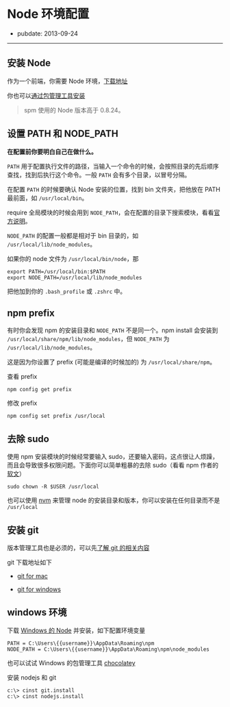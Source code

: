 # Node 环境配置

- pubdate: 2013-09-24

---

## 安装 Node

作为一个前端，你需要 Node 环境，[下载地址](http://nodejs.org/download/)

你也可以[通过包管理工具安装](https://github.com/joyent/node/wiki/Installing-Node.js-via-package-manager)

> spm 使用的 Node 版本高于 0.8.24。

## 设置 PATH 和 NODE_PATH

**在配置前你要明白自己在做什么。**

`PATH` 用于配置执行文件的路径，当输入一个命令的时候，会按照目录的先后顺序查找，找到后执行这个命令。一般 `PATH` 会有多个目录，以冒号分隔。

在配置 `PATH` 的时候要确认 Node 安装的位置，找到 bin 文件夹，把他放在 PATH 最前面，如 `/usr/local/bin`。

require 全局模块的时候会用到 `NODE_PATH`，会在配置的目录下搜索模块，看看[官方说明](http://nodejs.org/api/modules.html#modules_loading_from_the_global_folders)。

`NODE_PATH` 的配置一般都是相对于 bin 目录的，如 `/usr/local/lib/node_modules`。

如果你的 node 文件为 `/usr/local/bin/node`，那

```
export PATH=/usr/local/bin:$PATH
export NODE_PATH=/usr/local/lib/node_modules
```

把他加到你的 `.bash_profile` 或 `.zshrc` 中。

## npm prefix

有时你会发现 npm 的安装目录和 `NODE_PATH` 不是同一个。npm install 会安装到 `/usr/local/share/npm/lib/node_modules`，但 `NODE_PATH` 为 `/usr/local/lib/node_modules`。

这是因为你设置了 prefix (可能是编译的时候加的) 为 `/usr/local/share/npm`。

查看 prefix

```
npm config get prefix
```

修改 prefix

```
npm config set prefix /usr/local
```

## 去除 sudo

使用 npm 安装模块的时候经常要输入 sudo，还要输入密码，这点很让人烦躁，而且会导致很多权限问题。下面你可以简单粗暴的去除 sudo（看看 npm 作者的[软文](http://howtonode.org/introduction-to-npm)）

```
sudo chown -R $USER /usr/local
```

也可以使用 [nvm](https://github.com/creationix/nvm/) 来管理 node 的安装目录和版本，你可以安装在任何目录而不是 `/usr/local`

## 安装 git

版本管理工具也是必须的，可以先[了解 git 的相关内容](http://rogerdudler.github.com/git-guide/index.zh.html)

git 下载地址如下

 -  [git for mac](https://code.google.com/p/git-osx-installer/downloads/list?can=3&q=&sort=-uploaded&colspec=Filename+Summary+Uploaded+Size+DownloadCount)

 -  [git for windows ](https://code.google.com/p/msysgit/downloads/list?q=full+installer+official+git)

## windows 环境

下载 [Windows 的 Node](http://nodejs.org/download/) 并安装，如下配置环境变量

```
PATH = C:\Users\{{username}}\AppData\Roaming\npm
NODE_PATH = C:\Users\{{username}}\AppData\Roaming\npm\node_modules
```

也可以试试 Windows 的包管理工具 [chocolatey](https://github.com/chocolatey/chocolatey)

安装 nodejs 和 git

```
c:\> cinst git.install
c:\> cinst nodejs.install
```
